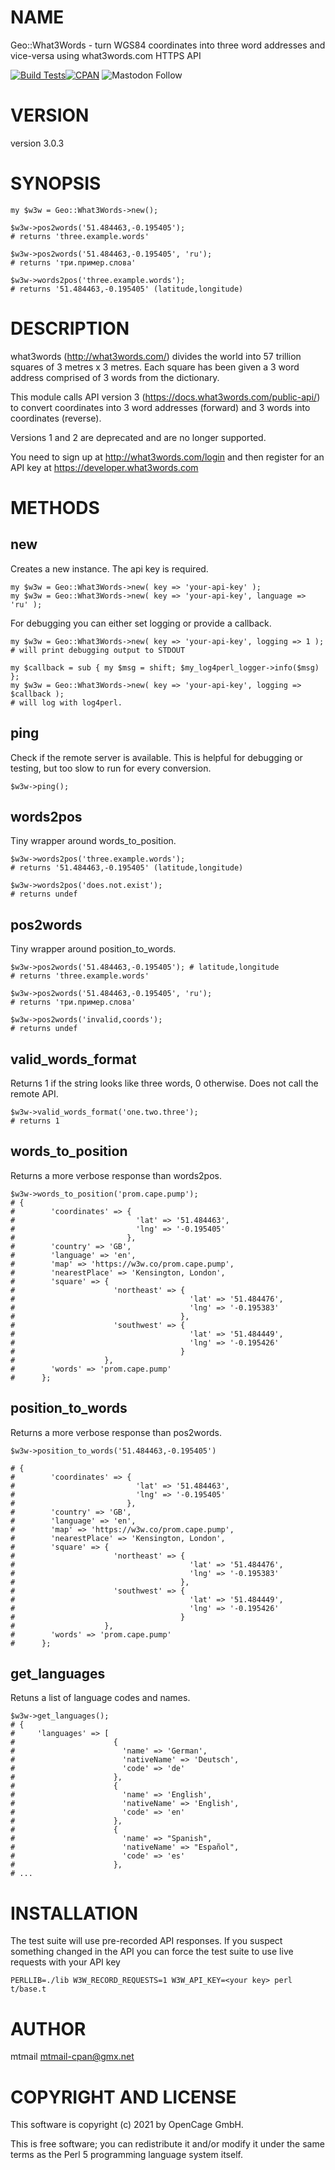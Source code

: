 # NAME

Geo::What3Words - turn WGS84 coordinates into three word addresses and vice-versa using what3words.com HTTPS API

[![Build Tests](https://github.com/OpenCageData/perl-Geo-What3Words/actions/workflows/ci.yml/badge.svg)](https://github.com/OpenCageData/perl-Geo-What3Words/actions/workflows/ci.yml)[![CPAN](https://img.shields.io/cpan/v/Geo-What3Words.svg?style=flat-square)](https://metacpan.org/pod/Geo::What3Words)
![Mastodon Follow](https://img.shields.io/mastodon/follow/109287663468501769?domain=https%3A%2F%2Fen.osm.town%2F&style=social)


# VERSION

version 3.0.3

# SYNOPSIS

    my $w3w = Geo::What3Words->new();

    $w3w->pos2words('51.484463,-0.195405');
    # returns 'three.example.words'

    $w3w->pos2words('51.484463,-0.195405', 'ru');
    # returns 'три.пример.слова'

    $w3w->words2pos('three.example.words');
    # returns '51.484463,-0.195405' (latitude,longitude)

# DESCRIPTION

what3words (http://what3words.com/) divides the world into 57 trillion squares
of 3 metres x 3 metres. Each square has been given a 3 word address comprised
of 3 words from the dictionary.

This module calls API version 3 (https://docs.what3words.com/public-api/) 
to convert coordinates into 3 word addresses (forward) and 3 
words into coordinates (reverse).

Versions 1 and 2 are deprecated and are no longer supported.

You need to sign up at http://what3words.com/login and then register for 
an API key at https://developer.what3words.com

# METHODS

## new

Creates a new instance. The api key is required.

    my $w3w = Geo::What3Words->new( key => 'your-api-key' );
    my $w3w = Geo::What3Words->new( key => 'your-api-key', language => 'ru' );

For debugging you can either set logging or provide a callback.

    my $w3w = Geo::What3Words->new( key => 'your-api-key', logging => 1 );
    # will print debugging output to STDOUT

    my $callback = sub { my $msg = shift; $my_log4perl_logger->info($msg) };
    my $w3w = Geo::What3Words->new( key => 'your-api-key', logging => $callback );
    # will log with log4perl.

## ping

Check if the remote server is available. This is helpful for debugging or
testing, but too slow to run for every conversion.

    $w3w->ping();

## words2pos

Tiny wrapper around words\_to\_position.

    $w3w->words2pos('three.example.words');
    # returns '51.484463,-0.195405' (latitude,longitude)

    $w3w->words2pos('does.not.exist');
    # returns undef

## pos2words

Tiny wrapper around position\_to\_words.

    $w3w->pos2words('51.484463,-0.195405'); # latitude,longitude
    # returns 'three.example.words'

    $w3w->pos2words('51.484463,-0.195405', 'ru');
    # returns 'три.пример.слова'

    $w3w->pos2words('invalid,coords');
    # returns undef

## valid\_words\_format

Returns 1 if the string looks like three words, 0 otherwise. Does
not call the remote API.

    $w3w->valid_words_format('one.two.three');
    # returns 1

## words\_to\_position

Returns a more verbose response than words2pos.

    $w3w->words_to_position('prom.cape.pump');
    # {
    #        'coordinates' => {
    #                           'lat' => '51.484463',
    #                           'lng' => '-0.195405'
    #                         },
    #        'country' => 'GB',
    #        'language' => 'en',
    #        'map' => 'https://w3w.co/prom.cape.pump',
    #        'nearestPlace' => 'Kensington, London',
    #        'square' => {
    #                      'northeast' => {
    #                                       'lat' => '51.484476',
    #                                       'lng' => '-0.195383'
    #                                     },
    #                      'southwest' => {
    #                                       'lat' => '51.484449',
    #                                       'lng' => '-0.195426'
    #                                     }
    #                    },
    #        'words' => 'prom.cape.pump'
    #      };

## position\_to\_words

Returns a more verbose response than pos2words.

    $w3w->position_to_words('51.484463,-0.195405')

    # {
    #        'coordinates' => {
    #                           'lat' => '51.484463',
    #                           'lng' => '-0.195405'
    #                         },
    #        'country' => 'GB',
    #        'language' => 'en',
    #        'map' => 'https://w3w.co/prom.cape.pump',
    #        'nearestPlace' => 'Kensington, London',
    #        'square' => {
    #                      'northeast' => {
    #                                       'lat' => '51.484476',
    #                                       'lng' => '-0.195383'
    #                                     },
    #                      'southwest' => {
    #                                       'lat' => '51.484449',
    #                                       'lng' => '-0.195426'
    #                                     }
    #                    },
    #        'words' => 'prom.cape.pump'
    #      };

## get\_languages

Retuns a list of language codes and names.

    $w3w->get_languages();
    # {
    #     'languages' => [
    #                      {
    #                        'name' => 'German',
    #                        'nativeName' => 'Deutsch',
    #                        'code' => 'de'
    #                      },
    #                      {
    #                        'name' => 'English',
    #                        'nativeName' => 'English',
    #                        'code' => 'en'
    #                      },
    #                      {
    #                        'name' => "Spanish",
    #                        'nativeName' => "Español",
    #                        'code' => 'es'
    #                      },
    # ...

# INSTALLATION

The test suite will use pre-recorded API responses. If you suspect something
changed in the API you can force the test suite to use live requests with
your API key

    PERLLIB=./lib W3W_RECORD_REQUESTS=1 W3W_API_KEY=<your key> perl t/base.t

# AUTHOR

mtmail <mtmail-cpan@gmx.net>

# COPYRIGHT AND LICENSE

This software is copyright (c) 2021 by OpenCage GmbH.

This is free software; you can redistribute it and/or modify it under
the same terms as the Perl 5 programming language system itself.
